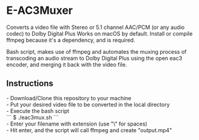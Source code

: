 # E-AC3Muxer
Converts a video file with Stereo or 5.1 channel AAC/PCM (or any audio codec) to Dolby Digital Plus 
Works on macOS by default. Install or compile ffmpeg because it's a dependency, and is required.


Bash script, makes use of ffmpeg and automates the muxing process of transcoding an audio stream to Dolby Digital Plus using the open eac3 encoder, and merging it back with the video file.

<h2>Instructions</h2>
- Download/Clone this repository to your machine <br>
- Put your desired video file to be converted in the local directory <br>
- Execute the bash script <br>
 ``` $ ./eac3mux.sh ``` 
 <br> 
- Enter your filename with extension (use "\" for spaces) <br>
- Hit enter, and the script will call ffmpeg and create "output.mp4" <br>
